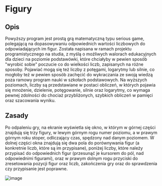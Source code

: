 # Figury

## Opis 
Powyższy program jest prostą grą matematyczną typu serious game, polegającą na dopasowywaniu odpowiednich wartości liczbowych do odpowiadających im figur. 
Została napisana w ramach projektu programistycznego na studia, z myślą o możliwych walorach edukacyjnych dla dzieci na poziomie podstawówki, które chciałyby
w pewien sposób "wyrobić sobie" poczucie co do wielkości liczb, zapisanych na różne sposoby. Pojawiać mogą się też liczby z potęgami, logarytmy lub silnie, 
co mogłoby też w pewien sposób zachęcić do wykraczania ze swoją wiedzą poza ramowy program nauki w szkołach podstawowych. Na wyższych poziomach, liczby są przedstawiane
w postaci obliczeń, w których pojawia się mnożenie, dzielenie, potęgowanie, silnie oraz logarytmy, co wymaga pewnej zdolności do chociaż przybliżonych, szybkich obliczeń
w pamięci oraz szacowania wyniku. 

## Zasady
Po odpaleniu gry, na ekranie wyświetla się okno, w którym w górnej części znajdują się trzy figury, w lewym górnym rogu numer poziomu, a w prawym górnym roku stoper,
odliczający czas, spędzony nad danym poziomem. W dolnej części okna znajdują się dwa pola do porównywania figur (a konkretnie liczb, które są im przypisane),
poniżej liczby, które należy przypisać do odpowiednich figur (przesunąć je kursorem do pól, nad odpowiednimi figurami), oraz w prawym dolnym rogu przyciski do zresetowania
pozycji figur oraz liczb, zakończenia gry oraz do sprawdzenia czy przypisanie jest poprawne. 

![image](https://user-images.githubusercontent.com/100859707/157265578-c705f0da-6410-45be-bc7b-fde7fe5908fa.png)

